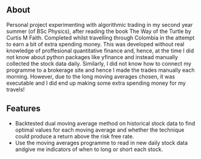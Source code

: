 ## About
Personal project experimenting with algorithmic trading in my second year summer (of BSc Physics), after reading the book The Way of the Turtle by Curtis M Faith. Completed whilst travelling through Colombia in the attempt to earn a bit of extra spending money. This was developed without real knowledge of proffesional quantitative finance and, hence, at the time I did not know about python packages like yfinance and instead manually collected the stock data daily. Similarly, I did not know how to connect my programme to a brokerage site and hence I made the trades manually each morning. However, due to the long moving averages chosen, it was executable and I did end up making some extra spending money for my travels!

## Features

- Backtested dual moving average method on historical stock data to find optimal values for each moving average and whether the technique could produce a return above the risk free rate.
- Use the moving averages programme to read in new daily stock data andgive me indicators of when to long or short each stock.
